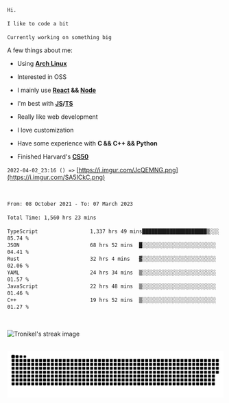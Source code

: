 ```
Hi.

I like to code a bit

Currently working on something big
```

A few things about me:

-   Using **[Arch Linux](https://archlinux.org/)**

-   Interested in OSS

-   I mainly use **[React](https://reactjs.org/) && [Node](https://nodejs.org/en/)**

-   I'm best with **[JS](https://www.javascript.com/)/[TS](https://www.typescriptlang.org/)**

-   Really like web development

-   I love customization

-   Have some experience with **C && C++ && Python**

-   Finished Harvard's **[CS50](https://cs50.harvard.edu)**

`2022-04-02_23:16 () =>` [https://i.imgur.com/JcQEMNG.png](https://i.imgur.com/SA5ICkC.png)

<br>

<!--START_SECTION:waka-->

```text
From: 08 October 2021 - To: 07 March 2023

Total Time: 1,560 hrs 23 mins

TypeScript                 1,337 hrs 49 mins█████████████████████▒░░░   85.74 %
JSON                       68 hrs 52 mins  █░░░░░░░░░░░░░░░░░░░░░░░░   04.41 %
Rust                       32 hrs 4 mins   ▓░░░░░░░░░░░░░░░░░░░░░░░░   02.06 %
YAML                       24 hrs 34 mins  ▒░░░░░░░░░░░░░░░░░░░░░░░░   01.57 %
JavaScript                 22 hrs 48 mins  ▒░░░░░░░░░░░░░░░░░░░░░░░░   01.46 %
C++                        19 hrs 52 mins  ▒░░░░░░░░░░░░░░░░░░░░░░░░   01.27 %
```

<!--END_SECTION:waka-->

<br>

<p><img align="center" src="https://github-readme-streak-stats.herokuapp.com/?user=Tronikelis&theme=dark" alt="Tronikel's streak image" /></p>

<br>

<img title="" src="https://raw.githubusercontent.com/Tronikelis/Tronikelis/output/github-contribution-grid-snake.svg" alt="very cool snake thingey" data-align="left">
